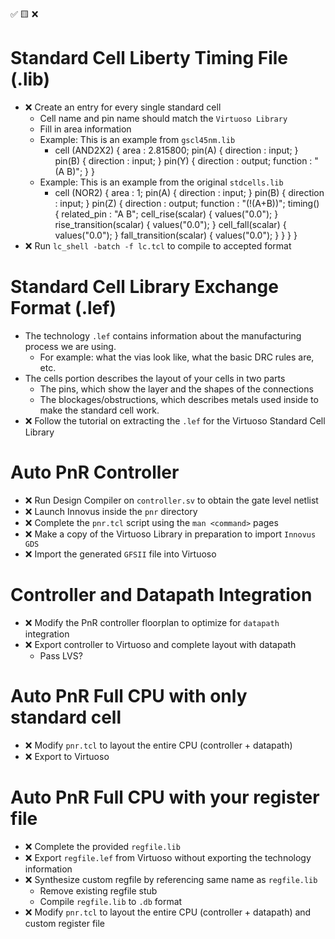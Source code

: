✅ 🟨 ❌

# Standard Cell Liberty Timing File (.lib)
- ❌ Create an entry for every single standard cell
    - Cell name and pin name should match the `Virtuoso Library`
    - Fill in area information
    - Example: This is an example from `gscl45nm.lib`
        - cell (AND2X2) {
            area : 2.815800;
            pin(A)  {
                direction : input;
            }
            pin(B)  {
                direction : input;
            }
            pin(Y)  {
                direction : output;
                function : "(A B)";
            }
        }
    - Example:  This is an example from the original `stdcells.lib`
        - cell (NOR2) {
            area : 1;
            pin(A)  {
                direction : input;
            }
            pin(B)  {
                direction : input;
            }
            pin(Z)  {
                direction : output;
                function : "(!(A+B))";
                timing() {
                    related_pin : "A B";
                    cell_rise(scalar) {
                        values("0.0");
                    }
                    rise_transition(scalar) {
                        values("0.0");
                    }
                    cell_fall(scalar) {
                        values("0.0");
                    }
                    fall_transition(scalar) {
                        values("0.0");
                    }
                }
            }
        }
- ❌ Run `lc_shell -batch -f lc.tcl` to compile to accepted format

#  Standard Cell Library Exchange Format (.lef)
- The technology `.lef` contains information about the manufacturing process we are using. 
    - For example: what the vias look like, what the basic DRC rules are, etc.
- The cells portion describes the layout of your cells in two parts
    - The pins, which show the layer and the shapes of the connections 
    - The blockages/obstructions, which describes metals used inside to make the standard cell work.
- ❌ Follow the tutorial on extracting the `.lef` for the Virtuoso Standard Cell Library

# Auto PnR Controller
- ❌ Run Design Compiler on `controller.sv` to obtain the gate level netlist
- ❌ Launch Innovus inside the `pnr` directory
- ❌ Complete the `pnr.tcl` script using the `man <command>` pages
- ❌ Make a copy of the Virtuoso Library in preparation to import `Innovus GDS`
- ❌ Import the generated `GFSII` file into Virtuoso

# Controller and Datapath Integration
- ❌ Modify the PnR controller floorplan to optimize for `datapath` integration
- ❌ Export controller to Virtuoso and complete layout with datapath
    - Pass LVS?

# Auto PnR Full CPU with only standard cell
- ❌ Modify `pnr.tcl` to layout the entire CPU (controller + datapath)
- ❌ Export to Virtuoso

# Auto PnR Full CPU with your register file
- ❌ Complete the provided `regfile.lib` 
- ❌ Export `regfile.lef` from Virtuoso without exporting the technology information
- ❌ Synthesize custom regfile by referencing same name as `regfile.lib` 
    - Remove existing regfile stub
    - Compile `regfile.lib` to `.db` format
- ❌ Modify `pnr.tcl` to layout the entire CPU (controller + datapath) and custom register file
